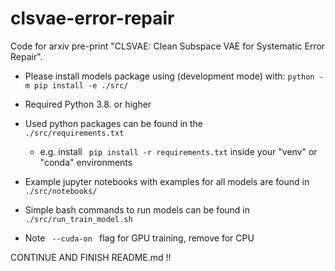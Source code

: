 # clsvae-error-repair

Code for arxiv pre-print "CLSVAE: Clean Subspace VAE for Systematic Error Repair".


<!-- - Please install setup file:  <code>./src/repair_syserr_models/setup.py </code>
    - e.g. for development mode run inside <code>./src/</code> the command:
        <code>python -m pip install -e ./src/ </code> -->

- Please install models package using (development mode) with: <code>python -m pip install -e ./src/</code>

- Required Python 3.8. or higher

- Used python packages can be found in the <code> ./src/requirements.txt </code>
    - e.g. install  <code> pip install -r  requirements.txt</code> inside your "venv" or "conda" environments

- Example jupyter notebooks with examples for all models are found in <code> ./src/notebooks/ </code>

- Simple bash commands to run models can be found in <code> ./src/run_train_model.sh </code>

- Note <code> --cuda-on </code> flag for GPU training, remove for CPU

CONTINUE AND FINISH README.md !!
